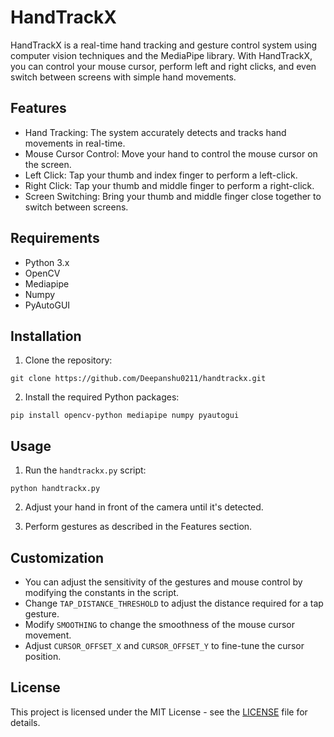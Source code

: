 # HandTrackX

HandTrackX is a real-time hand tracking and gesture control system using computer vision techniques and the MediaPipe library. With HandTrackX, you can control your mouse cursor, perform left and right clicks, and even switch between screens with simple hand movements.

## Features

- Hand Tracking: The system accurately detects and tracks hand movements in real-time.
- Mouse Cursor Control: Move your hand to control the mouse cursor on the screen.
- Left Click: Tap your thumb and index finger to perform a left-click.
- Right Click: Tap your thumb and middle finger to perform a right-click.
- Screen Switching: Bring your thumb and middle finger close together to switch between screens.

## Requirements

- Python 3.x
- OpenCV
- Mediapipe
- Numpy
- PyAutoGUI

## Installation

1. Clone the repository:

  `git clone https://github.com/Deepanshu0211/handtrackx.git`


2. Install the required Python packages:

  `pip install opencv-python mediapipe numpy pyautogui`


## Usage

1. Run the `handtrackx.py` script:

  `python handtrackx.py`


2. Adjust your hand in front of the camera until it's detected.

3. Perform gestures as described in the Features section.

## Customization

- You can adjust the sensitivity of the gestures and mouse control by modifying the constants in the script.
- Change `TAP_DISTANCE_THRESHOLD` to adjust the distance required for a tap gesture.
- Modify `SMOOTHING` to change the smoothness of the mouse cursor movement.
- Adjust `CURSOR_OFFSET_X` and `CURSOR_OFFSET_Y` to fine-tune the cursor position.

## License

This project is licensed under the MIT License - see the [LICENSE](LICENSE) file for details.
